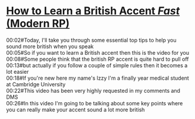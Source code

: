 # [How to Learn a British Accent *Fast* \(Modern RP\)](https://www.youtube.com/watch?v=gdpvo4w0mZc)  
00:02#Today, I'll take you through some essential top tips to help you sound more british when you speak  
00:05#So if you want to learn a British accent then this is the video for you  
00:08#Some people think that the british RP accent is quite hard to pull off  
00:13#but actually if you follow a couple of simple rules then it becomes a lot easier  
00:18#If you're new here my name's Izzy I'm a finally year medical student at Cambridge University  
00:22#This video has been very highly requested in my comments and DMS  
00:26#In this video I'm going to be talking about some key points where you can really make your accent sound a lot more british  


